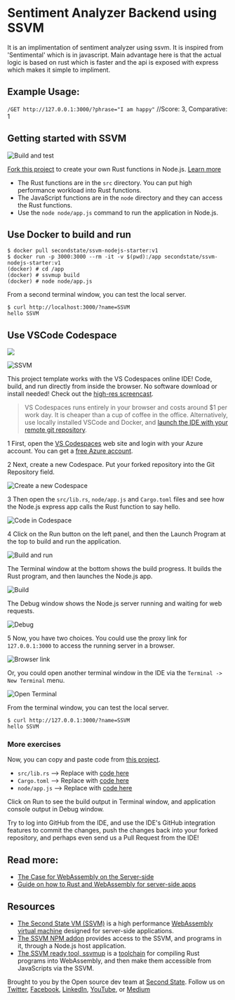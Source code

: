 # Sentiment Analyzer Backend using SSVM

It is an implimentation of sentiment analyzer using ssvm. It is inspired from 'Sentimental' which is in javascript.
Main advantage here is that the actual logic is based on rust which is faster and the api is exposed with express which makes it simple to impliment.

## Example Usage:
`/GET http://127.0.0.1:3000/?phrase="I am happy"` //Score: 3, Comparative: 1


## Getting started with SSVM

![Build and test](https://github.com/second-state/ssvm-nodejs-starter/workflows/Build%20and%20test/badge.svg)

[Fork this project](https://github.com/second-state/ssvm-nodejs-starter/fork) to create your own Rust functions in Node.js. [Learn more](https://www.secondstate.io/articles/getting-started-rust-nodejs-vscode/)

* The Rust functions are in the `src` directory. You can put high performance workload into Rust functions.
* The JavaScript functions are in the `node` directory and they can access the Rust functions.
* Use the `node node/app.js` command to run the application in Node.js.


## Use Docker to build and run

```
$ docker pull secondstate/ssvm-nodejs-starter:v1
$ docker run -p 3000:3000 --rm -it -v $(pwd):/app secondstate/ssvm-nodejs-starter:v1
(docker) # cd /app
(docker) # ssvmup build
(docker) # node node/app.js
```

From a second terminal window, you can test the local server.

```
$ curl http://localhost:3000/?name=SSVM
hello SSVM
```


## Use VSCode Codespace

<p>
    <a href="https://online.visualstudio.com/environments/new?name=Rust%20and%20WebAssembly%20in%20Node.js&repo=second-state/ssvm-nodejs-starter">
        <img src="https://img.shields.io/endpoint?style=social&url=https%3A%2F%2Faka.ms%2Fvso-badge">
    </a>
</p>

![SSVM](https://github.com/second-state/blog/blob/master/static/images/SSVM-edited-without-music.gif?raw=true)

This project template works with the VS Codespaces online IDE! Code, build, and run directly from inside the browser. No software download or install needed! Check out the [high-res screencast](https://youtu.be/j85cbNsciOs).

> VS Codespaces runs entirely in your browser and costs around $1 per work day. It is cheaper than a cup of coffee in the office. Alternatively, use locally installed VSCode and Docker, and [launch the IDE with your remote git repository](https://code.visualstudio.com/remote-tutorials/containers/getting-started).

1 First, open the [VS Codespaces](https://online.visualstudio.com/) web site and login with your Azure account. You can get a [free Azure account](https://azure.microsoft.com/en-us/free/).

2 Next, create a new Codespace. Put your forked repository into the Git Repository field.

![Create a new Codespace](docs/img/vscode_create.png)

3 Then open the `src/lib.rs`, `node/app.js` and `Cargo.toml` files and see how the Node.js express app calls the Rust function to say hello.

![Code in Codespace](docs/img/vscode_code.png)

4 Click on the Run button on the left panel, and then the Launch Program at the top to build and run the application.

![Build and run](docs/img/vscode_run.png)

The Terminal window at the bottom shows the build progress. It builds the Rust program, and then launches the Node.js app.

![Build](docs/img/vscode_build.png)

The Debug window shows the Node.js server running and waiting for web requests.

![Debug](docs/img/vscode_debug.png)

5 Now, you have two choices. You could use the proxy link for `127.0.0.1:3000` to access the running server in a browser.

![Browser link](docs/img/vscode_port.png)

Or, you could open another terminal window in the IDE via the `Terminal -> New Terminal` menu.

![Open Terminal](docs/img/vscode_terminal.png)

From the terminal window, you can test the local server.

```
$ curl http://127.0.0.1:3000/?name=SSVM
hello SSVM
```

### More exercises

Now, you can copy and paste code from [this project](https://github.com/second-state/wasm-learning/tree/master/nodejs/functions).

* `src/lib.rs` --> Replace with [code here](https://github.com/second-state/wasm-learning/blob/master/nodejs/functions/src/lib.rs)
* `Cargo.toml` --> Replace with [code here](https://github.com/second-state/wasm-learning/blob/master/nodejs/functions/Cargo.toml)
* `node/app.js` --> Replace with [code here](https://github.com/second-state/wasm-learning/blob/master/nodejs/functions/node/app.js)

Click on Run to see the build output in Terminal window, and application console output in Debug window.

Try to log into GitHub from the IDE, and use the IDE's GitHub integration features to commit the changes, push the changes back into your forked repository, and perhaps even send us a Pull Request from the IDE!

## Read more:

* [The Case for WebAssembly on the Server-side](https://www.secondstate.io/articles/why-webassembly-server/)
* [Guide on how to Rust and WebAssembly for server-side apps](https://www.secondstate.io/articles/getting-started-with-rust-function/)

## Resources

* [The Second State VM (SSVM)](https://github.com/second-state/ssvm) is a high performance [WebAssembly virtual machine](https://www.secondstate.io/ssvm/) designed for server-side applications.
* [The SSVM NPM addon](https://github.com/second-state/ssvm-napi) provides access to the SSVM, and programs in it, through a Node.js host application.
* [The SSVM ready tool, ssvmup](https://github.com/second-state/ssvmup) is a [toolchain](https://www.secondstate.io/articles/ssvmup/) for compiling Rust programs into WebAssembly, and then make them accessible from JavaScripts via the SSVM.

Brought to you by the Open source dev team at [Second State](https://www.secondstate.io/). Follow us on [Twitter](https://twitter.com/secondstateinc), [Facebook](https://www.facebook.com/SecondState.io/), [LinkedIn](https://www.linkedin.com/company/second-state/), [YouTube](https://www.youtube.com/channel/UCePMT5duHcIbJlwJRSOPDMQ), or [Medium](https://medium.com/wasm)

